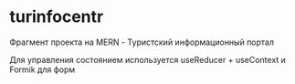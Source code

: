 # turinfocentr

Фрагмент проекта на MERN -
Туристский информационный портал

Для управления состоянием используется useReducer + useContext
и Formik для форм
